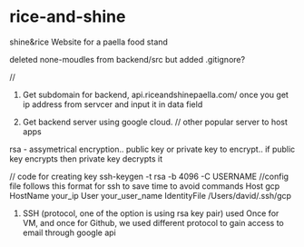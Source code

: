 # rice-and-shine

shine&rice
Website for a paella food stand

deleted none-moudles from backend/src but added .gitignore?

//

1. Get subdomain for backend, api.riceandshinepaella.com/ once you get ip address from servcer and input it in data field

2. Get backend server using google cloud.
   // other popular server to host apps

rsa - assymetrical encryption.. public key or private key to encrypt.. if public key encrypts then private key decrypts it

// code for creating key ssh-keygen -t rsa -b 4096 -C USERNAME
//config file follows this format for ssh to save time to avoid commands 
Host gcp
HostName your_ip
User your_user_name
IdentityFile /Users/david/.ssh/gcp

1. SSH (protocol, one of the option is using rsa key pair) used Once for VM, and once for Github, we used different protocol to gain access to email through google api
